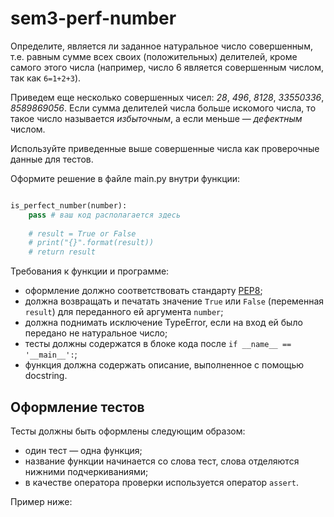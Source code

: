 # sem3-perf-number
Определите, является ли заданное натуральное число совершенным, т.е. равным сумме всех своих (положительных) делителей, кроме самого этого числа (например, число 6 является совершенным числом, так как ```6=1+2+3```). 

Приведем еще несколько совершенных чисел: _28_, _496_, _8128_, _33550336_, _8589869056_. 
Если сумма делителей числа больше искомого числа, то такое число называется _избыточным_, а если меньше — _дефектным_ числом.

Используйте приведенные выше совершенные числа как проверочные данные для тестов.

Оформите решение в файле main.py внутри функции:
```python

is_perfect_number(number):
    pass # ваш код располагается здесь
    
    # result = True or False
    # print("{}".format(result))
    # return result
```
Требования к функции и программе: 
- оформление должно соответствовать стандарту [PEP8](https://www.python.org/dev/peps/pep-0008/);
- должна возвращать и печатать значение ```True``` или ```False``` (переменная ```result```) для переданного ей аргумента ```number```;
- должна поднимать исключение TypeError, если на вход ей было передано не натуральное число; 
- тесты должны содержатся в блоке кода после ```if __name__ == '__main__':```;
- функция должна содержать описание, выполненное с помощью docstring.


## Оформление тестов

Тесты должны быть оформлены следующим образом: 
- один тест — одна функция;
- название функции начинается со слова тест, слова отделяются нижними подчеркиваниями;
- в качестве оператора проверки используется оператор ```assert```.

Пример ниже: 
